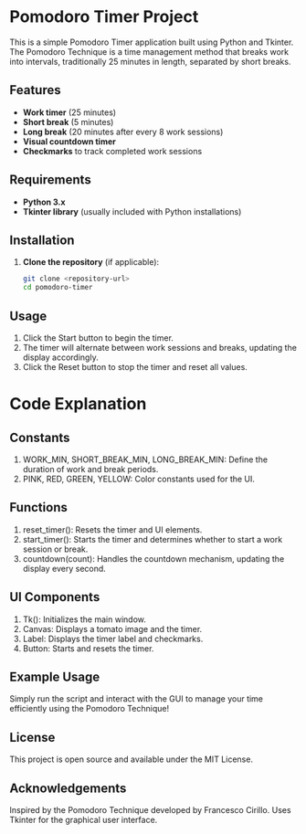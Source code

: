 # Pomodoro Timer Project

This is a simple Pomodoro Timer application built using Python and Tkinter. The Pomodoro Technique is a time management method that breaks work into intervals, traditionally 25 minutes in length, separated by short breaks.

## Features

- **Work timer** (25 minutes)
- **Short break** (5 minutes)
- **Long break** (20 minutes after every 8 work sessions)
- **Visual countdown timer**
- **Checkmarks** to track completed work sessions

## Requirements

- **Python 3.x**
- **Tkinter library** (usually included with Python installations)

## Installation

1. **Clone the repository** (if applicable):
   ```bash
   git clone <repository-url>
   cd pomodoro-timer


## Usage 

1. Click the Start button to begin the timer.
2. The timer will alternate between work sessions and breaks, updating the display accordingly.
3. Click the Reset button to stop the timer and reset all values.

# Code Explanation 

## Constants

1. WORK_MIN, SHORT_BREAK_MIN, LONG_BREAK_MIN: Define the duration of work and break periods.
2. PINK, RED, GREEN, YELLOW: Color constants used for the UI.

## Functions

1. reset_timer(): Resets the timer and UI elements.
2. start_timer(): Starts the timer and determines whether to start a work session or break.
3. countdown(count): Handles the countdown mechanism, updating the display every second.

## UI Components

1. Tk(): Initializes the main window.
2. Canvas: Displays a tomato image and the timer.
3. Label: Displays the timer label and checkmarks.
4. Button: Starts and resets the timer.

## Example Usage

Simply run the script and interact with the GUI to manage your time efficiently using the Pomodoro Technique!

## License

This project is open source and available under the MIT License.

## Acknowledgements

Inspired by the Pomodoro Technique developed by Francesco Cirillo.
Uses Tkinter for the graphical user interface.